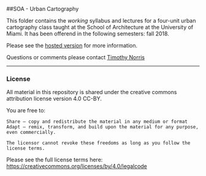 ##SOA - Urban Cartography

This folder contains the *working* syllabus and lectures for a four-unit urban cartography class taught at the School of Architecture at the University of Miami. It has been offerend in the following semesters: fall 2018.

Please see the [hosted version](https://tibbben.github.io/urban-cartography/) for more information.

Questions or comments please contact [Timothy Norris](mailto:tnorris@miami.edu)

---

### License

All material in this repository is shared under the creative commons attribution license version 4.0 CC-BY. 

You are free to:

    Share — copy and redistribute the material in any medium or format
    Adapt — remix, transform, and build upon the material for any purpose, even commercially.

    The licensor cannot revoke these freedoms as long as you follow the license terms.

Please see the full license terms here: https://creativecommons.org/licenses/by/4.0/legalcode
